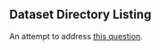 ## Dataset Directory Listing

An attempt to address [this question](https://datascience.stackexchange.com/questions/26725/rfc-data-set-metadata-standard-format).


